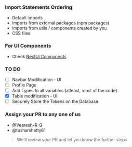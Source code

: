 ### Import Statements Ordering

- Default imports
- Imports from external packages (npm packages)
- Imports from utils / components created by you
- CSS files

### For UI Components

- Check [NextUi Components](https://nextui.org/docs/components)

### TO DO

- [ ] Navbar Modification - UI
- [ ] Profile Page
- [ ] Add Types to all variables (atleast, most of the code)
- [x] Table modification - UI
- [ ] Securely Store the Tokens on the Database

### Assign your PR to any one of us

- @Veeresh-R-G
- @tusharshetty61

> We'll review your PR and let you know the further steps
